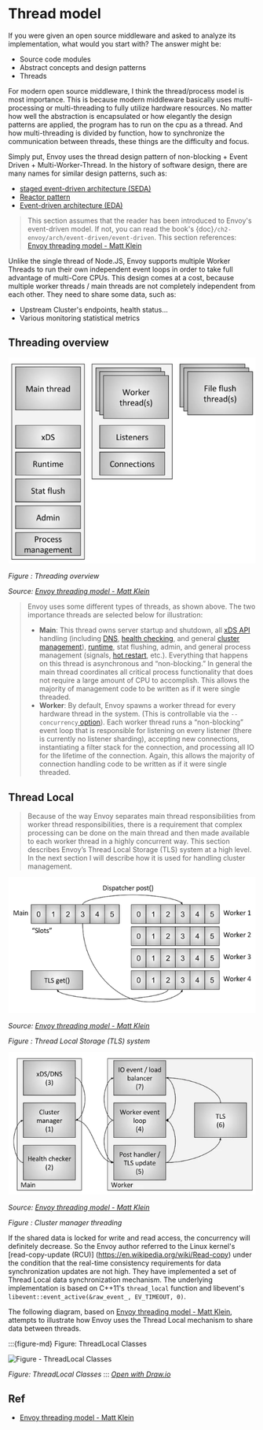 # Thread model

If you were given an open source middleware and asked to analyze its implementation, what would you start with? The answer might be:
- Source code modules
- Abstract concepts and design patterns
- Threads

For modern open source middleware, I think the thread/process model is most importance. This is because modern middleware basically uses multi-processing or multi-threading to fully utilize hardware resources. No matter how well the abstraction is encapsulated or how elegantly the design patterns are applied, the program has to run on the cpu as a thread. And how multi-threading is divided by function, how to synchronize the communication between threads, these things are the difficulty and focus.


Simply put, Envoy uses the thread design pattern of non-blocking + Event Driven + Multi-Worker-Thread. In the history of software design, there are many names for similar design patterns, such as:
- [staged event-driven architecture (SEDA)](https://en.wikipedia.org/wiki/Staged_event-driven_architecture)
- [Reactor pattern](https://en.wikipedia.org/wiki/Reactor_pattern)
- [Event-driven architecture (EDA)](https://en.wikipedia.org/wiki/Event-driven_architecture)

> This section assumes that the reader has been introduced to Envoy's event-driven model. If not, you can read the book's {doc}`/ch2-envoy/arch/event-driven/event-driven`.
> This section references: [Envoy threading model - Matt Klein](https://blog.envoyproxy.io/envoy-threading-model-a8d44b922310)

Unlike the single thread of Node.JS, Envoy supports multiple Worker Threads to run their own independent event loops in order to take full advantage of multi-Core CPUs. This design comes at a cost, because multiple worker threads / main threads are not completely independent from each other. They need to share some data, such as:

- Upstream Cluster's endpoints, health status...
- Various monitoring statistical metrics



## Threading overview

![image-20240506232521005](./thread-model.assets/threading-overview.png)

*Figure : Threading overview*

*Source: [Envoy threading model - Matt Klein](https://blog.envoyproxy.io/envoy-threading-model-a8d44b922310)*



> Envoy uses some different types of threads, as shown above. The two importance threads are selected below for illustration:
>
> - **Main**: This thread owns server startup and shutdown, all [xDS API](https://lyft.github.io/envoy/docs/intro/arch_overview/dynamic_configuration.html) handling (including [DNS](https://lyft.github.io/envoy/docs/intro/arch_overview/service_discovery.html), [health checking](https://lyft.github.io/envoy/docs/intro/arch_overview/health_checking.html), and general [cluster management](https://lyft.github.io/envoy/docs/intro/arch_overview/cluster_manager.html)), [runtime](https://lyft.github.io/envoy/docs/intro/arch_overview/runtime.html), stat flushing, admin, and general process management (signals, [hot restart](https://lyft.github.io/envoy/docs/intro/arch_overview/hot_restart.html), etc.). Everything that happens on this thread is asynchronous and “non-blocking.” In general the main thread coordinates all critical process functionality that does not require a large amount of CPU to accomplish. This allows the majority of management code to be written as if it were single threaded.
> - **Worker**: By default, Envoy spawns a worker thread for every hardware thread in the system. (This is controllable via the `--concurrency`[ option](https://lyft.github.io/envoy/docs/operations/cli.html)). Each worker thread runs a “non-blocking” event loop that is responsible for listening on every listener (there is currently no listener sharding), accepting new connections, instantiating a filter stack for the connection, and processing all IO for the lifetime of the connection. Again, this allows the majority of connection handling code to be written as if it were single threaded.







## Thread Local



> Because of the way Envoy separates main thread responsibilities from worker thread responsibilities, there is a requirement that complex processing can be done on the main thread and then made available to each worker thread in a highly concurrent way. This section describes Envoy’s Thread Local Storage (TLS) system at a high level. In the next section I will describe how it is used for handling cluster management.





![image-20240506233017636](./thread-model.assets/thread-local-storage-system.png)



*Source: [Envoy threading model - Matt Klein](https://blog.envoyproxy.io/envoy-threading-model-a8d44b922310)*

*Figure : Thread Local Storage (TLS) system*







![image-20240506233250458](./thread-model.assets/cluster-manager-threading.png)

*Source: [Envoy threading model - Matt Klein](https://blog.envoyproxy.io/envoy-threading-model-a8d44b922310)*

*Figure : Cluster manager threading*







If the shared data is locked for write and read access, the concurrency will definitely decrease. So the Envoy author referred to the Linux kernel's [read-copy-update (RCU)] (https://en.wikipedia.org/wiki/Read-copy) under the condition that the real-time consistency requirements for data synchronization updates are not high. They have implemented a set of Thread Local data synchronization mechanism. The underlying implementation is based on C++11's `thread_local` function and libevent's `libevent::event_active(&raw_event_, EV_TIMEOUT, 0)`.

The following diagram, based on [Envoy threading model - Matt Klein](https://blog.envoyproxy.io/envoy-threading-model-a8d44b922310), attempts to illustrate how Envoy uses the Thread Local mechanism to share data between threads.

:::{figure-md} Figure: ThreadLocal Classes

<img src="/ch2-envoy/arch/thread-model/thread-local-classes.drawio.svg" alt="Figure - ThreadLocal Classes">

*Figure: ThreadLocal Classes*
:::
*[Open with Draw.io](https://app.diagrams.net/?ui=sketch#Uhttps%3A%2F%2Fistio-insider.mygraphql.com%2Fzh_CN%2Flatest%2F_images%2Fthread-local-classes.drawio.svg)*


## Ref

- [Envoy threading model - Matt Klein](https://blog.envoyproxy.io/envoy-threading-model-a8d44b922310)